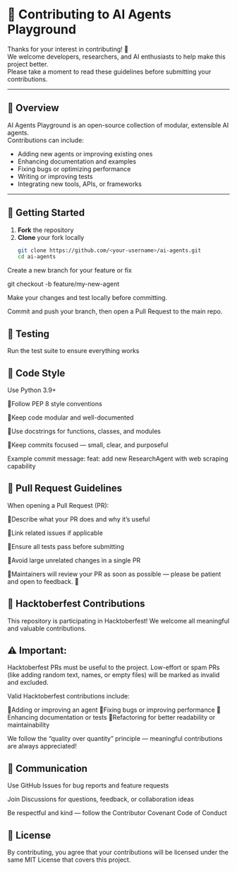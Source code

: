 # 🧩 Contributing to AI Agents Playground

Thanks for your interest in contributing! 🎉  
We welcome developers, researchers, and AI enthusiasts to help make this project better.  
Please take a moment to read these guidelines before submitting your contributions.

---

## 🧠 Overview

AI Agents Playground is an open-source collection of modular, extensible AI agents.  
Contributions can include:
- Adding new agents or improving existing ones  
- Enhancing documentation and examples  
- Fixing bugs or optimizing performance  
- Writing or improving tests  
- Integrating new tools, APIs, or frameworks  

---

## 🚀 Getting Started

1. **Fork** the repository  
2. **Clone** your fork locally  
   ```bash
   git clone https://github.com/<your-username>/ai-agents.git
   cd ai-agents
Create a new branch for your feature or fix

git checkout -b feature/my-new-agent

Make your changes and test locally before committing.

Commit and push your branch, then open a Pull Request to the main repo.

## 🧪 Testing
Run the test suite to ensure everything works

## 🧰 Code Style
Use Python 3.9+

🧩Follow PEP 8 style conventions

🧩Keep code modular and well-documented

🧩Use docstrings for functions, classes, and modules

🧩Keep commits focused — small, clear, and purposeful

Example commit message:
feat: add new ResearchAgent with web scraping capability

## 🤝 Pull Request Guidelines
When opening a Pull Request (PR):

🧩Describe what your PR does and why it’s useful

🧩Link related issues if applicable

🧩Ensure all tests pass before submitting

🧩Avoid large unrelated changes in a single PR

🧩Maintainers will review your PR as soon as possible — please be patient and open to feedback. 💬

## 🎉 Hacktoberfest Contributions
This repository is participating in Hacktoberfest!
We welcome all meaningful and valuable contributions.

## ⚠️ Important:
Hacktoberfest PRs must be useful to the project.
Low-effort or spam PRs (like adding random text, names, or empty files) will be marked as invalid and excluded.

Valid Hacktoberfest contributions include:

🧩Adding or improving an agent
🧩Fixing bugs or improving performance
🧩Enhancing documentation or tests
🧩Refactoring for better readability or maintainability

We follow the “quality over quantity” principle — meaningful contributions are always appreciated!

## 💬 Communication
Use GitHub Issues for bug reports and feature requests

Join Discussions for questions, feedback, or collaboration ideas

Be respectful and kind — follow the Contributor Covenant Code of Conduct

## 🧾 License
By contributing, you agree that your contributions will be licensed under the same MIT License that covers this project.
